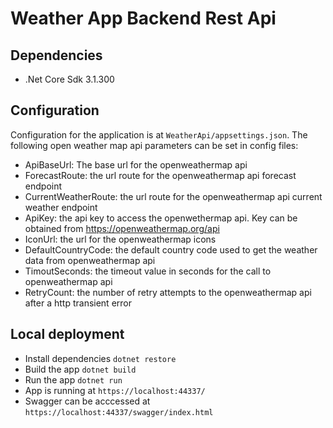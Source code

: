 # Weather App Backend Rest Api

## Dependencies

- .Net Core Sdk 3.1.300

## Configuration

Configuration for the application is at `WeatherApi/appsettings.json`.
The following open weather map api parameters can be set in config files:

- ApiBaseUrl: The base url for the openweathermap api
- ForecastRoute: the url route for the openweathermap api forecast endpoint
- CurrentWeatherRoute: the url route for the openweathermap api current weather endpoint
- ApiKey: the api key to access the openwethermap api. Key can be obtained from https://openweathermap.org/api
- IconUrl: the url for the openweathermap icons
- DefaultCountryCode: the default country code used to get the weather data from openweathermap api
- TimoutSeconds: the timeout value in seconds for the call to openweathermap api
- RetryCount: the number of retry attempts to the openweathermap api after a http transient error


## Local deployment

- Install dependencies `dotnet restore`
- Build the app `dotnet build`
- Run the app `dotnet run`
- App is running at `https://localhost:44337/`
- Swagger can be acccessed at `https://localhost:44337/swagger/index.html`


